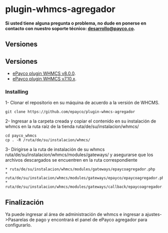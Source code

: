 # plugin-whmcs-agregador
**Si usted tiene alguna pregunta o problema, no dude en ponerse en contacto con nuestro soporte técnico: desarrollo@payco.co.**


## Versiones

## Versiones
* [ePayco plugin WHMCS v8.0.0](https://github.com/epayco/plugin-whmcs-agregador/releases/tag/v8.0.0).
* [ePayco plugin WHMCS v7.10.x](https://github.com/epayco/plugin-whmcs-agregador/releases/tag/v7.10.x).


### Installing


1- Clonar el repositorio en su máquina de acuerdo a la versión de WHCMS.

```
git clone https://github.com/epayco/plugin-whmcs-agregador
```
2- Ingresar a la carpeta creada y copiar el contenido en su instalación de whmcs en la ruta raíz de la tienda  ruta/de/su/instalacion/whmcs/
```
cd payco_whmcs
cp . -R /ruta/de/su/instalacion/whmcs/
```
3- Dirigirse a la ruta de instalación de su whmcs ruta/de/su/instalacion/whmcs/modules/gateways/ y asegurarse que los archivos descargados se encuentren en la ruta correspondiente
```
* ruta/de/su/instalacion/whmcs/modules/gateways/epaycoagregador.php
* ruta/de/su/instalacion/whmcs/modules/gateways/epayco/epaycoagregador.php
* ruta/de/su/instalacion/whmcs/modules/gateways/callback/epaycoagregador.php
```

## Finalización

Ya puede ingresar al área de administración de whmcs e ingresar a ajustes->Pasarelas de pago y encontrará el panel de ePayco agregador para configurarlo.